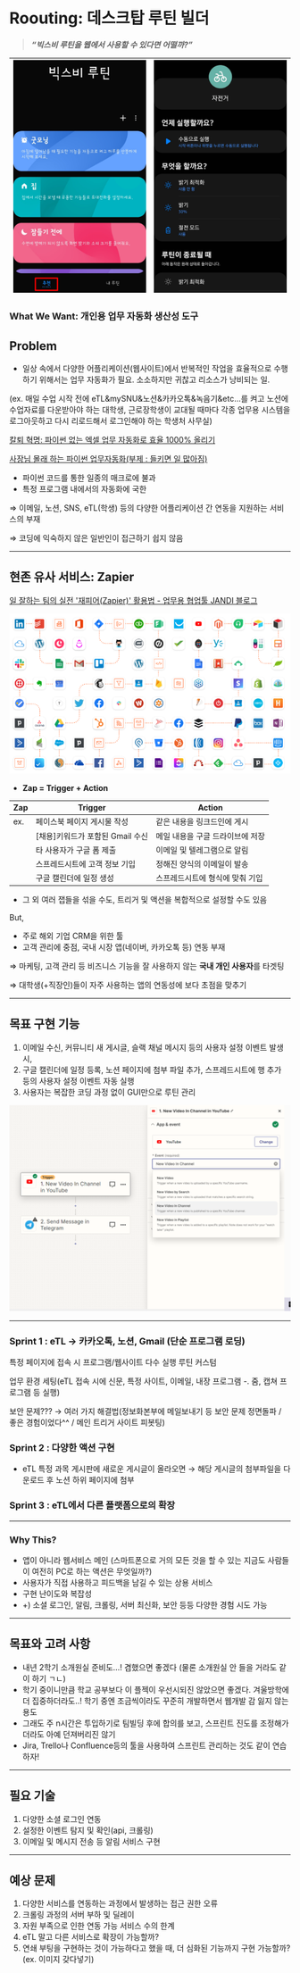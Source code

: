# Roouting: 데스크탑 루틴 빌더

> **_“빅스비 루틴을 웹에서 사용할 수 있다면 어떨까?”_**

| ![Untitled (1).png](./assets/bixby.png) | ![Untitled.png](./assets/bixby2.png) |
| --------------------------------------- | ------------------------------------ |

### What We **Want: 개인용 업무 자동화 생산성 도구**

## Problem

- 일상 속에서 다양한 어플리케이션(웹사이트)에서 반복적인 작업을 효율적으로 수행하기 위해서는 업무 자동화가 필요. 소소하지만 귀찮고 리소스가 낭비되는 일.

(ex. 매일 수업 시작 전에 eTL&mySNU&노션&카카오톡&녹음기&etc…를 켜고 노션에 수업자료를 다운받아야 하는 대학생, 근로장학생이 교대될 때마다 각종 업무용 시스템을 로그아웃하고 다시 리로드해서 로그인해야 하는 학생처 사무실)

[칼퇴 혁명: 파이썬 없는 엑셀 업무 자동화로 효율 1000% 올리기](https://www.udemy.com/course/maso-ds-excel-onc41/?utm_source=adwords&utm_medium=udemyads&utm_campaign=Webindex_Catchall_la.KR_cc.KR&utm_term=_._ag_154831691911_._ad_667917181863_._kw__._de_c_._dm__._pl__._ti_dsa-1456167871416_._li_1009871_._pd__._&matchtype=&gad=1)

[사장님 몰래 하는 파이썬 업무자동화(부제 : 들키면 일 많아짐)](https://wikidocs.net/book/6353)

- 파이썬 코드를 통한 일종의 매크로에 불과
- 특정 프로그램 내에서의 자동화에 국한

⇒ 이메일, 노션, SNS, eTL(학생) 등의 다양한 어플리케이션 간 연동을 지원하는 서비스의 부재

⇒ 코딩에 익숙하지 않은 일반인이 접근하기 쉽지 않음

---

## 현존 유사 서비스: Zapier

[일 잘하는 팀의 실전 '재피어(Zapier)' 활용법 - 업무용 협업툴 JANDI 블로그](https://blog.jandi.com/ko/2022/06/30/how-to-zapier-like-a-pro/)

![Untitled](./assets/zapier.png)

- **Zap = Trigger + Action**

| Zap | Trigger                          | Action                           |
| --- | -------------------------------- | -------------------------------- |
| ex. | 페이스북 페이지 게시물 작성      | 같은 내용을 링크드인에 게시      |
|     | [채용]키워드가 포함된 Gmail 수신 | 메일 내용을 구글 드라이브에 저장 |
|     | 타 사용자가 구글 폼 제출         | 이메일 및 텔레그램으로 알림      |
|     | 스프레드시트에 고객 정보 기입    | 정해진 양식의 이메일이 발송      |
|     | 구글 캘린더에 일정 생성          | 스프레드시트에 형식에 맞춰 기입  |

- 그 외 여러 잽들을 섞을 수도, 트리거 및 액션을 복합적으로 설정할 수도 있음

But,

- 주로 해외 기업 CRM을 위한 툴
- 고객 관리에 중점, 국내 시장 앱(네이버, 카카오톡 등) 연동 부재

⇒ 마케팅, 고객 관리 등 비즈니스 기능을 잘 사용하지 않는 **국내 개인 사용자**를 타겟팅

⇒ 대학생(+직장인)들이 자주 사용하는 앱의 연동성에 보다 초점을 맞추기

---

## 목표 구현 기능

1. 이메일 수신, 커뮤니티 새 게시글, 슬랙 채널 메시지 등의 사용자 설정 이벤트 발생 시,
2. 구글 캘린더에 일정 등록, 노션 페이지에 첨부 파일 추가, 스프레드시트에 행 추가 등의 사용자 설정 이벤트 자동 실행
3. 사용자는 복잡한 코딩 과정 없이 GUI만으로 루틴 관리

![Untitled](./assets/zapierexample.png)

---

### Sprint 1 : eTL → 카카오톡, 노션, Gmail (단순 프로그램 로딩)

특정 페이지에 접속 시 프로그램/웹사이트 다수 실행 루틴 커스텀

업무 환경 세팅(eTL 접속 시에 신문, 특정 사이트, 이메일, 내장 프로그램 -. 줌, 캡쳐 프로그램 등 실행)

보안 문제??? → 여러 가지 해결법(정보화본부에 메일보내기 등 보안 문제 정면돌파 / 좋은 경험이었다^^ / 메인 트리거 사이트 피봇팅)

### Sprint 2 : 다양한 액션 구현

- eTL 특정 과목 게시판에 새로운 게시글이 올라오면 → 해당 게시글의 첨부파일을 다운로드 후 노션 하위 페이지에 첨부

### Sprint 3 : eTL에서 다른 플랫폼으로의 확장

---

### Why This?

- 앱이 아니라 웹서비스 메인 (스마트폰으로 거의 모든 것을 할 수 있는 지금도 사람들이 여전히 PC로 하는 액션은 무엇일까?)
- 사용자가 직접 사용하고 피드백을 남길 수 있는 상용 서비스
- 구현 난이도와 복잡성
- +) 소셜 로그인, 알림, 크롤링, 서버 최신화, 보안 등등 다양한 경험 시도 가능

---

## 목표와 고려 사항

- 내년 2학기 소개원실 준비도…! 겸했으면 좋겠다 (물론 소개원실 안 들을 거라도 같이 하기 ㄱㄴ)
- 학기 중이니만큼 학교 공부보다 이 플젝이 우선시되진 않았으면 좋겠다. 겨울방학에 더 집중하더라도..! 학기 중엔 조금씩이라도 꾸준히 개발하면서 웹개발 감 잃지 않는 용도
- 그래도 주 n시간은 투입하기로 팀빌딩 후에 합의를 보고, 스프린트 진도를 조정해가더라도 아예 던져버리진 않기
- Jira, Trello나 Confluence등의 툴을 사용하여 스프린트 관리하는 것도 같이 연습하자!

---

## 필요 기술

1. 다양한 소셜 로그인 연동
2. 설정한 이벤트 탐지 및 확인(api, 크롤링)
3. 이메일 및 메시지 전송 등 알림 서비스 구현

---

## 예상 문제

1. 다양한 서비스를 연동하는 과정에서 발생하는 접근 권한 오류
2. 크롤링 과정의 서버 부하 및 딜레이
3. 자원 부족으로 인한 연동 가능 서비스 수의 한계
4. eTL 말고 다른 서비스로 확장이 가능할까?
5. 연쇄 부팅을 구현하는 것이 가능하다고 했을 때, 더 심화된 기능까지 구현 가능할까? (ex. 이미지 갖다넣기)
